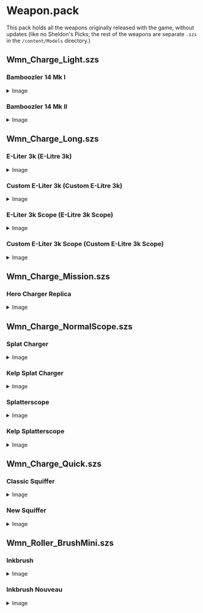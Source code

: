 # Weapon.pack
This pack holds all the weapons originally released with the game, without updates (like no Sheldon's Picks; the rest of the weapons are separate `.szs` in the `/content/Models` directory.)

## Wmn_Charge_Light.szs
### Bamboozler 14 Mk I
<details>
  <summary>Image</summary>
  
![jkt2](https://github.com/Delus1onL/Images/blob/main/WeaponPack/Wmn_Charge_Light.png)
</details>

### Bamboozler 14 Mk II
<details>
  <summary>Image</summary>
  
![jkt2](https://github.com/Delus1onL/Images/blob/main/WeaponPack/Wmn_Charge_Light_Cstm.png)
</details>

## Wmn_Charge_Long.szs
### E-Liter 3k (E-Litre 3k)
<details>
  <summary>Image</summary>
  
![jkt2](https://github.com/Delus1onL/Images/blob/main/WeaponPack/Wmn_Charge_Long.png)
</details>

### Custom E-Liter 3k (Custom E-Litre 3k)
<details>
  <summary>Image</summary>

![jkt2](https://github.com/Delus1onL/Images/blob/main/WeaponPack/Wmn_Charge_Long_Cstm.png)
</details>

### E-Liter 3k Scope (E-Litre 3k Scope)
<details>
  <summary>Image</summary>

![jkt2](https://github.com/Delus1onL/Images/blob/main/WeaponPack/Wmn_Charge_LongScope.png)
</details>

### Custom E-Liter 3k Scope (Custom E-Litre 3k Scope)
<details>
  <summary>Image</summary>

![jkt2](https://github.com/Delus1onL/Images/blob/main/WeaponPack/Wmn_Charge_LongScope_Cstm.png)
</details>

## Wmn_Charge_Mission.szs
### Hero Charger Replica
<details>
  <summary>Image</summary>

![jkt2](https://github.com/Delus1onL/Images/blob/main/WeaponPack/Wmn_Charge_Mission.png)
</details>

## Wmn_Charge_NormalScope.szs
### Splat Charger
<details>
  <summary>Image</summary>

![jkt2](https://github.com/Delus1onL/Images/blob/main/WeaponPack/Wmn_Charge_Normal.png)
</details>

### Kelp Splat Charger
<details>
  <summary>Image</summary>

![jkt2](https://github.com/Delus1onL/Images/blob/main/WeaponPack/Wmn_Charge_Normal_Cstm.png)
</details>

### Splatterscope
<details>
  <summary>Image</summary>

![jkt2](https://github.com/Delus1onL/Images/blob/main/WeaponPack/Wmn_Charge_NormalScope.png)
</details>

### Kelp Splatterscope
<details>
  <summary>Image</summary>

![jkt2](https://github.com/Delus1onL/Images/blob/main/WeaponPack/Wmn_Charge_NormalScope_Cstm.png)
</details>

## Wmn_Charge_Quick.szs
### Classic Squiffer
<details>
  <summary>Image</summary>

![jkt2](https://github.com/Delus1onL/Images/blob/main/WeaponPack/Wmn_Charge_Quick.png)
</details>

### New Squiffer
<details>
  <summary>Image</summary>

![jkt2](https://github.com/Delus1onL/Images/blob/main/WeaponPack/Wmn_Charge_Quick_Cstm.png)
</details>

## Wmn_Roller_BrushMini.szs
### Inkbrush
<details>
  <summary>Image</summary>

![jkt2](https://github.com/Delus1onL/Images/blob/main/WeaponPack/Wmn_Roller_BrushMini.png)
</details>

### Inkbrush Nouveau
<details>
  <summary>Image</summary>

![jkt2](https://github.com/Delus1onL/Images/blob/main/WeaponPack/Wmn_Roller_BrushMini_Cstm.png)
</details>


